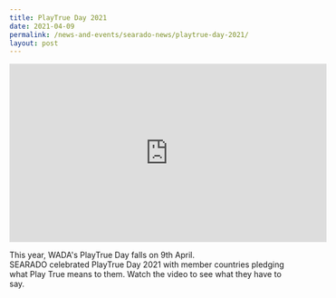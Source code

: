 ```yaml
---
title: PlayTrue Day 2021
date: 2021-04-09
permalink: /news-and-events/searado-news/playtrue-day-2021/
layout: post
---
```


<iframe width="560" height="315" src="https://www.youtube.com/embed/ANOZ4HUCYV8" title="YouTube video player" frameborder="0" allow="accelerometer; autoplay; clipboard-write; encrypted-media; gyroscope; picture-in-picture" allowfullscreen></iframe>

This year, WADA's PlayTrue Day falls on 9th April. <br>SEARADO celebrated PlayTrue Day 2021 with member countries pledging what Play True means to them. 
Watch the video to see what they have to say. 